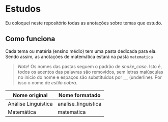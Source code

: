 # Estudos
Eu coloquei neste repositório todas as anotações sobre temas que estudo.

## Como funciona
Cada tema ou matéria (ensino médio) tem uma pasta dedicada para ela. Sendo assim, as anotações de matemática estará na pasta `matematica`

> *Note*!
> Os nomes das pastas seguem o padrão de *snake_case*. Isto é, todos os acentos das palavras são removidos, sem letras maiúsculas no inicio do nome e espaços são substituídos por `__` (underline). Por isso o nome de *estilo cobra*.

 | Nome original | Nome formatado |
 |----------------- | -------------------|
 | Análise Linguística | analise_linguistica |
 | Matemática | matematica |
 
